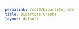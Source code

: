 ```yaml
---
permalink: /cs70/bipartite_note
title: Bipartite Graphs
layout: default
---
```

 
<object data="/assets/cs70/bipartite_note.pdf" width="1000" height="1000" type='application/pdf'></object>
